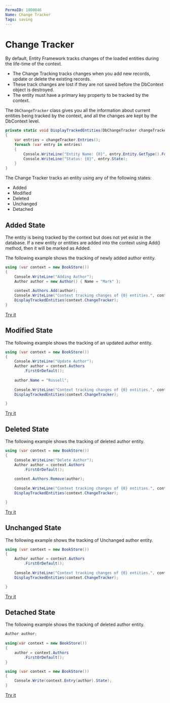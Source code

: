 ```yaml
---
PermaID: 1000046
Name: Change Tracker
Tags: saving
---
```


# Change Tracker

By default, Entity Framework tracks changes of the loaded entities during the life-time of the context. 

 - The Change Tracking tracks changes when you add new records, update or delete the existing records.
 - These track changes are lost if they are not saved before the DbContext object is destroyed.
 - The entity must have a primary key property to be tracked by the context. 

The `DbChangeTracker` class gives you all the information about current entities being tracked by the context, and all the changes are kept by the DbContext level. 

```csharp
private static void DisplayTrackedEntities(DbChangeTracker changeTracker)
{
    var entries = changeTracker.Entries();
    foreach (var entry in entries)
    {
        Console.WriteLine("Entity Name: {0}", entry.Entity.GetType().FullName);
        Console.WriteLine("Status: {0}", entry.State);
    }
}
```

The Change Tracker tracks an entity using any of the following states:

 - Added
 - Modified
 - Deleted
 - Unchanged
 - Detached

## Added State

The entity is being tracked by the context but does not yet exist in the database. If a new entity or entities are added into the context using Add() method, then it will be marked as Added.

The following example shows the tracking of newly added author entity.

```csharp
using (var context = new BookStore())
{
    Console.WriteLine("Adding Author");
    Author author = new Author() { Name = "Mark" };
     
    context.Authors.Add(author);
    Console.WriteLine("Context tracking changes of {0} entities.", context.ChangeTracker.Entries().Count());
    DisplayTrackedEntities(context.ChangeTracker);
}
```

[Try it](https://dotnetfiddle.net/C1HeLd)

## Modified State

The following example shows the tracking of an updated author entity.

```csharp
using (var context = new BookStore())
{
    Console.WriteLine("Update Author");
    Author author = context.Authors
        .FirstOrDefault();
     
    author.Name = "Russell";
    
    Console.WriteLine("Context tracking changes of {0} entities.", context.ChangeTracker.Entries().Count());
    DisplayTrackedEntities(context.ChangeTracker);

}
```

[Try it](https://dotnetfiddle.net/FhwwVr)

## Deleted State

The following example shows the tracking of deleted author entity.

```csharp
using (var context = new BookStore())
{
    Console.WriteLine("Delete Author");
    Author author = context.Authors
        .FirstOrDefault();
     
    context.Authors.Remove(author);
    
    Console.WriteLine("Context tracking changes of {0} entities.", context.ChangeTracker.Entries().Count());
    DisplayTrackedEntities(context.ChangeTracker);

}
```
[Try it](https://dotnetfiddle.net/FwuStm)

## Unchanged State

The following example shows the tracking of Unchanged author entity.

```csharp
using (var context = new BookStore())
{
    Author author = context.Authors
        .FirstOrDefault();
    
    Console.WriteLine("Context tracking changes of {0} entities.", context.ChangeTracker.Entries().Count());
    DisplayTrackedEntities(context.ChangeTracker);

}
```
[Try it](https://dotnetfiddle.net/FSYP09)

## Detached State

The following example shows the tracking of deleted author entity.

```csharp
Author author;
        
using(var context = new BookStore())
{
    author = context.Authors
        .FirstOrDefault();
}

using (var context = new BookStore())
{                    
    Console.Write(context.Entry(author).State);
}
```
[Try it](https://dotnetfiddle.net/MYDepn)